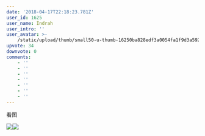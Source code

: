 ```yaml
---
date: '2018-04-17T22:18:23.781Z'
user_id: 1625
user_name: Indrah
user_intro: ''
user_avatar: >-
    /static/upload/thumb/small50-u-thumb-16250ba828edf3a0054fa1f9d3a59246c816937a6550.png
upvote: 34
downvote: 0
comments:
    - ''
    - ''
    - ''
    - ''
    - ''
    - ''
    - ''
---
```


看图                                       

![](https://pincimg.com/posts/69208/335d62ebb2a0cce00709898a4f94f784.jpg)![](https://pincimg.com/posts/69208/4d405c1f5001e2e935b9b46ad64e9923.jpg)
